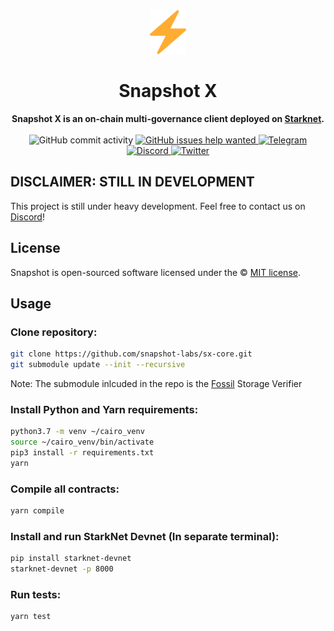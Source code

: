 <div align="center">
    <img src="https://raw.githubusercontent.com/snapshot-labs/snapshot/develop/public/icon.svg" height="70" alt="Snapshot Logo">
    <h1>Snapshot X</h1>
    <strong>Snapshot X is an on-chain multi-governance client deployed on <a href="https://starkware.co/starknet/">Starknet</a>.</strong>
</div>
<br>
<div align="center">
    <img src="https://img.shields.io/github/commit-activity/w/snapshot-labs/snapshot-x" alt="GitHub commit activity">
    <a href="https://github.com/snapshot-labs/snapshot-x/issues?q=is%3Aissue+is%3Aopen+label%3A%22help+wanted%22">
        <img src="https://img.shields.io/github/issues/snapshot-labs/snapshot-x/help wanted" alt="GitHub issues help wanted">
    </a>
    <a href="https://telegram.snapshot.org">
        <img src="https://img.shields.io/badge/Telegram-white?logo=telegram" alt="Telegram">
    </a>
    <a href="https://discord.snapshot.org">
        <img src="https://img.shields.io/discord/707079246388133940.svg?label=&logo=discord&logoColor=ffffff&color=7389D8&labelColor=6A7EC2" alt="Discord">
    </a>
    <a href="https://twitter.com/SnapshotLabs">
        <img src="https://img.shields.io/twitter/follow/SnapshotLabs?label=SnapshotLabs&style=flat&logo=twitter&color=1DA1F2" alt="Twitter">
    </a>
</div>

## DISCLAIMER: STILL IN DEVELOPMENT

This project is still under heavy development. Feel free to contact us on [Discord](https://discord.snapshot.org)!

## License

Snapshot is open-sourced software licensed under the © [MIT license](LICENSE).

Usage
-----

### Clone repository:

```bash 
git clone https://github.com/snapshot-labs/sx-core.git
git submodule update --init --recursive
```
Note: The submodule inlcuded in the repo is the [Fossil](https://github.com/OilerNetwork/fossil) Storage Verifier

### Install Python and Yarn requirements: 

```bash
python3.7 -m venv ~/cairo_venv
source ~/cairo_venv/bin/activate
pip3 install -r requirements.txt
yarn
```




### Compile all contracts:

```bash
yarn compile
```
### Install and run StarkNet Devnet (In separate terminal):
```bash
pip install starknet-devnet
starknet-devnet -p 8000
```

### Run tests:
```bash
yarn test
```
